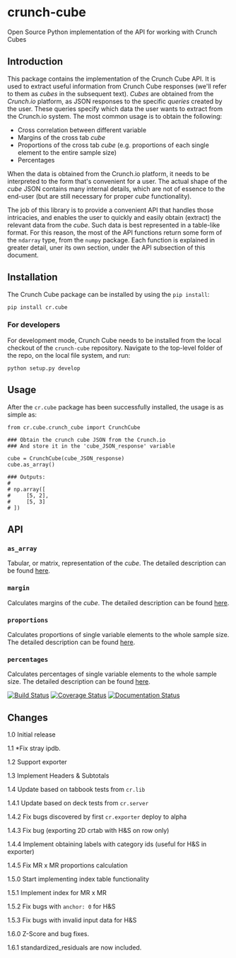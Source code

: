 # crunch-cube

Open Source Python implementation of the API for working with Crunch Cubes

## Introduction

This package contains the implementation of the Crunch Cube API. It is used to
extract useful information from Crunch Cube responses (we'll refer to them as
_cubes_ in the subsequent text). _Cubes_ are obtained from the *Crunch.io*
platform, as JSON responses to the specific _queries_ created by the user.
These queries specify which data the user wants to extract from the Crunch.io
system. The most common usage is to obtain the following:

 - Cross correlation between different variable
 - Margins of the cross tab _cube_
 - Proportions of the cross tab _cube_ (e.g. proportions of each single element to the entire sample size)
 - Percentages

When the data is obtained from the Crunch.io platform, it needs to be
interpreted to the form that's convenient for a user. The actual shape of the
_cube_ JSON contains many internal details, which are not of essence to the
end-user (but are still necessary for proper _cube_ functionality).

The job of this library is to provide a convenient API that handles those
intricacies, and enables the user to quickly and easily obtain (extract) the
relevant data from the _cube_. Such data is best represented in a table-like
format. For this reason, the most of the API functions return some form of the
`ndarray` type, from the `numpy` package. Each function is explained in greater
detail, uner its own section, under the API subsection of this document.

## Installation

The Crunch Cube package can be installed by using the `pip install`:

    pip install cr.cube


### For developers

For development mode, Crunch Cube needs to be installed from the local checkout
of the `crunch-cube` repository. Navigate to the top-level folder of the repo,
on the local file system, and run:

    python setup.py develop

## Usage

After the `cr.cube` package has been successfully installed, the usage is as
simple as:


    from cr.cube.crunch_cube import CrunchCube

    ### Obtain the crunch cube JSON from the Crunch.io
    ### And store it in the 'cube_JSON_response' variable

    cube = CrunchCube(cube_JSON_response)
    cube.as_array()

    ### Outputs:
    #
    # np.array([
    #     [5, 2],
    #     [5, 3]
    # ])

## API

### `as_array`

Tabular, or matrix, representation of the _cube_. The detailed description can
be found
[here](http://crunch-cube.readthedocs.io/en/latest/cr.cube.html#cr-cube-crunch-cube-module).

### `margin`

Calculates margins of the _cube_. The detailed description can be found
[here](http://crunch-cube.readthedocs.io/en/latest/cr.cube.html#cr-cube-crunch-cube-module).

### `proportions`

Calculates proportions of single variable elements to the whole sample size.
The detailed description can be found
[here](http://crunch-cube.readthedocs.io/en/latest/cr.cube.html#cr-cube-crunch-cube-module).

### `percentages`

Calculates percentages of single variable elements to the whole sample size.
The detailed description can be found
[here](http://crunch-cube.readthedocs.io/en/latest/cr.cube.html#cr-cube-crunch-cube-module).

[![Build Status](https://travis-ci.org/Crunch-io/crunch-cube.png?branch=master)](https://travis-ci.org/Crunch-io/crunch-cube)
[![Coverage Status](https://coveralls.io/repos/github/Crunch-io/crunch-cube/badge.svg?branch=master)](https://coveralls.io/github/Crunch-io/crunch-cube?branch=master)
[![Documentation Status](https://readthedocs.org/projects/crunch-cube/badge/?version=latest)](http://crunch-cube.readthedocs.io/en/latest/?badge=latest)


## Changes

1.0 Initial release

1.1 *Fix stray ipdb.

1.2 Support exporter

1.3 Implement Headers & Subtotals

1.4 Update based on tabbook tests from `cr.lib`

1.4.1 Update based on deck tests from `cr.server`

1.4.2 Fix bugs discovered by first `cr.exporter` deploy to alpha

1.4.3 Fix bug (exporting 2D crtab with H&S on row only)

1.4.4 Implement obtaining labels with category ids (useful for H&S in exporter)

1.4.5 Fix MR x MR proportions calculation

1.5.0 Start implementing index table functionality

1.5.1 Implement index for MR x MR

1.5.2 Fix bugs with `anchor: 0` for H&S

1.5.3 Fix bugs with invalid input data for H&S

1.6.0 Z-Score and bug fixes.

1.6.1 standardized_residuals are now included.